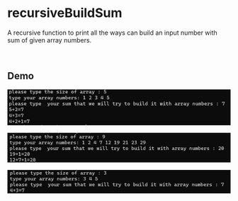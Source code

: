 # recursiveBuildSum

A recursive function to print all the ways can build an input number with sum of given array numbers.

<br>

## Demo

![demo](demo/e2_1.PNG?raw=true)

![demo](demo/e2_2.PNG?raw=true)

![demo](demo/e2_3.PNG?raw=true)
